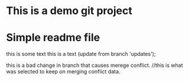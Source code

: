 # This is a demo git project

# Simple readme file

this is some text
this is a text (update from branch 'updates');

this is a bad change in branch that causes merege conflict.	//this is what was selected to keep on merging conflict data.

